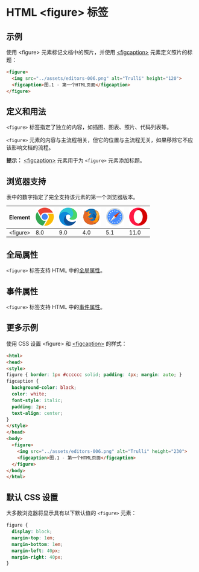 HTML \<figure> 标签
===

## 示例

使用 \<figure> 元素标记文档中的照片，并使用 [\<figcaption>](./figcaption.md) 元素定义照片的标题：

```html idoc:preview
<figure>
  <img src="../assets/editors-006.png" alt="Trulli" height="120">
  <figcaption>图.1 - 第一个HTML页面</figcaption>
</figure>
```
<!--rehype:style=min-height: 200px;-->

## 定义和用法

`<figure>` 标签指定了独立的内容，如插图、图表、照片、代码列表等。

`<figure>` 元素的内容与主流程相关，但它的位置与主流程无关，如果移除它不应该影响文档的流程。

**提示：** [\<figcaption>](./figcaption.md) 元素用于为 `<figure>` 元素添加标题。

## 浏览器支持

表中的数字指定了完全支持该元素的第一个浏览器版本。

| Element | ![chrome][1] | ![edge][2] | ![firefox][3] | ![safari][4] | ![opera][5] |
| ----- | --- | --- | --- | --- | --- |
| \<figure> | 8.0 | 9.0 | 4.0 | 5.1 | 11.0 |
<!--rehype:style=width: 100%; display: inline-table;-->

## 全局属性

`<figure>` 标签支持 HTML 中的[全局属性](../reference/standardattributes.md)。

## 事件属性

`<figure>` 标签支持 HTML 中的[事件属性](../reference/eventattributes.md)。

## 更多示例

使用 CSS 设置 \<figure> 和 [\<figcaption>](./figcaption.md) 的样式：

```html idoc:preview:iframe
<html>
<head>
<style>
figure { border: 1px #cccccc solid; padding: 4px; margin: auto; }
figcaption {
  background-color: black;
  color: white;
  font-style: italic;
  padding: 2px;
  text-align: center;
}
</style>
</head>
<body>
  <figure>
    <img src="../assets/editors-006.png" alt="Trulli" height="230">
    <figcaption>图.1 - 第一个HTML页面</figcaption>
  </figure>
</body>
</html>
```

## 默认 CSS 设置

大多数浏览器将显示具有以下默认值的 `<figure>` 元素：

```css
figure {
  display: block;
  margin-top: 1em;
  margin-bottom: 1em;
  margin-left: 40px;
  margin-right: 40px;
}
```

[1]: ../assets/chrome.svg
[2]: ../assets/edge.svg
[3]: ../assets/firefox.svg
[4]: ../assets/safari.svg
[5]: ../assets/opera.svg